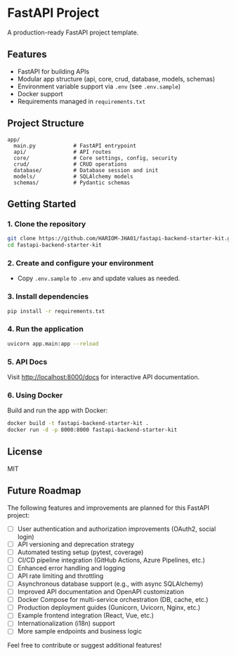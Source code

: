 # FastAPI Project

A production-ready FastAPI project template.

## Features
- FastAPI for building APIs
- Modular app structure (api, core, crud, database, models, schemas)
- Environment variable support via `.env` (see `.env.sample`)
- Docker support
- Requirements managed in `requirements.txt`

## Project Structure
```
app/
  main.py            # FastAPI entrypoint
  api/               # API routes
  core/              # Core settings, config, security
  crud/              # CRUD operations
  database/          # Database session and init
  models/            # SQLAlchemy models
  schemas/           # Pydantic schemas
```

## Getting Started

### 1. Clone the repository
```bash
git clone https://github.com/HARIOM-JHA01/fastapi-backend-starter-kit.git
cd fastapi-backend-starter-kit
```

### 2. Create and configure your environment
- Copy `.env.sample` to `.env` and update values as needed.

### 3. Install dependencies
```bash
pip install -r requirements.txt
```

### 4. Run the application
```bash
uvicorn app.main:app --reload
```

### 5. API Docs
Visit [http://localhost:8000/docs](http://localhost:8000/docs) for interactive API documentation.

### 6. Using Docker
Build and run the app with Docker:
```bash
docker build -t fastapi-backend-starter-kit .
docker run -d -p 8000:8000 fastapi-backend-starter-kit
```

## License
MIT

## Future Roadmap

The following features and improvements are planned for this FastAPI project:

- [ ] User authentication and authorization improvements (OAuth2, social login)
- [ ] API versioning and deprecation strategy
- [ ] Automated testing setup (pytest, coverage)
- [ ] CI/CD pipeline integration (GitHub Actions, Azure Pipelines, etc.)
- [ ] Enhanced error handling and logging
- [ ] API rate limiting and throttling
- [ ] Asynchronous database support (e.g., with async SQLAlchemy)
- [ ] Improved API documentation and OpenAPI customization
- [ ] Docker Compose for multi-service orchestration (DB, cache, etc.)
- [ ] Production deployment guides (Gunicorn, Uvicorn, Nginx, etc.)
- [ ] Example frontend integration (React, Vue, etc.)
- [ ] Internationalization (i18n) support
- [ ] More sample endpoints and business logic

Feel free to contribute or suggest additional features!
